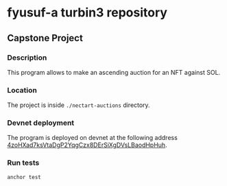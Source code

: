 # fyusuf-a turbin3 repository

## Capstone Project

### Description
This program allows to make an ascending auction for an NFT against SOL.

### Location
The project is inside `./nectart-auctions` directory.

### Devnet deployment
The program is deployed on devnet at the following address [4zoHXad7ksVtaDgP2YqgCzx8DErSiXgDVsLBaodHpHuh](https://explorer.solana.com/address/4zoHXad7ksVtaDgP2YqgCzx8DErSiXgDVsLBaodHpHuh?cluster=devnet).

### Run tests
```bash
anchor test
```
